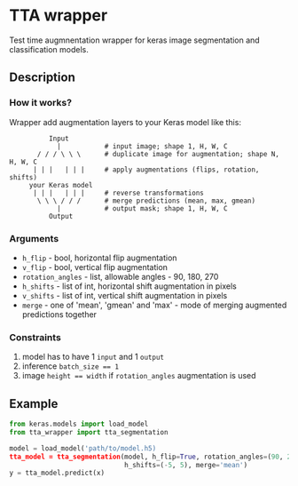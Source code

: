 # TTA wrapper
Test time augmnentation wrapper for keras image segmentation and classification models.

## Description

### How it works?

Wrapper add augmentation layers to your Keras model like this:

```
          Input
            |           # input image; shape 1, H, W, C
       / / / \ \ \      # duplicate image for augmentation; shape N, H, W, C
      | | |   | | |     # apply augmentations (flips, rotation, shifts)
     your Keras model
      | | |   | | |     # reverse transformations
       \ \ \ / / /      # merge predictions (mean, max, gmean)
            |           # output mask; shape 1, H, W, C
          Output
```

### Arguments

  - `h_flip` - bool, horizontal flip augmentation
  - `v_flip` - bool, vertical flip augmentation
  - `rotation_angles` - list, allowable angles - 90, 180, 270
  - `h_shifts` - list of int, horizontal shift augmentation in pixels
  - `v_shifts` - list of int, vertical shift augmentation in pixels
  - `merge` - one of 'mean', 'gmean' and 'max' - mode of merging augmented predictions together
  
### Constraints
  1) model has to have 1 `input` and 1 `output`
  2) inference `batch_size == 1`
  3) image `height == width` if `rotation_angles` augmentation is used


## Example
```python
from keras.models import load_model
from tta_wrapper import tta_segmentation

model = load_model('path/to/model.h5)
tta_model = tta_segmentation(model, h_flip=True, rotation_angles=(90, 270), 
                             h_shifts=(-5, 5), merge='mean')
y = tta_model.predict(x)
```
